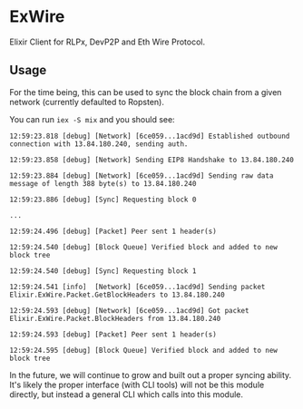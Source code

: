 # ExWire

Elixir Client for RLPx, DevP2P and Eth Wire Protocol.

## Usage

For the time being, this can be used to sync the block chain from a given network (currently defaulted to Ropsten).

You can run `iex -S mix` and you should see:

```
12:59:23.818 [debug] [Network] [6ce059...1acd9d] Established outbound connection with 13.84.180.240, sending auth.

12:59:23.858 [debug] [Network] Sending EIP8 Handshake to 13.84.180.240

12:59:23.884 [debug] [Network] [6ce059...1acd9d] Sending raw data message of length 388 byte(s) to 13.84.180.240

12:59:23.886 [debug] [Sync] Requesting block 0

...

12:59:24.496 [debug] [Packet] Peer sent 1 header(s)

12:59:24.540 [debug] [Block Queue] Verified block and added to new block tree

12:59:24.540 [debug] [Sync] Requesting block 1

12:59:24.541 [info]  [Network] [6ce059...1acd9d] Sending packet Elixir.ExWire.Packet.GetBlockHeaders to 13.84.180.240

12:59:24.593 [debug] [Network] [6ce059...1acd9d] Got packet Elixir.ExWire.Packet.BlockHeaders from 13.84.180.240

12:59:24.593 [debug] [Packet] Peer sent 1 header(s)

12:59:24.595 [debug] [Block Queue] Verified block and added to new block tree
```

In the future, we will continue to grow and built out a proper syncing ability. It's likely the proper interface (with CLI tools) will not be this module directly, but instead a general CLI which calls into this module.
